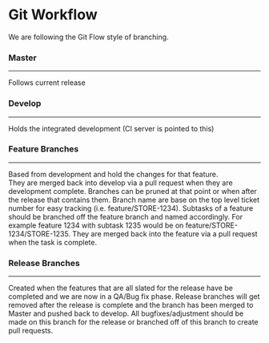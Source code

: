 # Git Workflow

We are following the Git Flow style of branching.

### **Master**
-------
Follows current release


### **Develop**
-------
Holds the integrated development (CI server is pointed to this)

### **Feature Branches**
-------
Based from development and hold the changes for that feature.  
They are merged back into develop via a pull request when they are development complete.  Branches can be pruned at that point or when after the release that contains them.
Branch name are base on the top level ticket number for easy tracking (i.e. feature/STORE-1234).
Subtasks of a feature should be branched off the feature branch and named accordingly. For example feature 1234 with subtask 1235 would be on feature/STORE-1234/STORE-1235. They are merged back into the feature via a pull request when the task is complete.

### **Release Branches**
-------
Created when the features that are all slated for the release have be completed and we are now in a QA/Bug fix phase.
Release branches will get removed after the release is complete and the branch has been merged to Master and pushed back to develop.
All bugfixes/adjustment should be made on this branch for the release or branched off of this branch to create pull requests.
